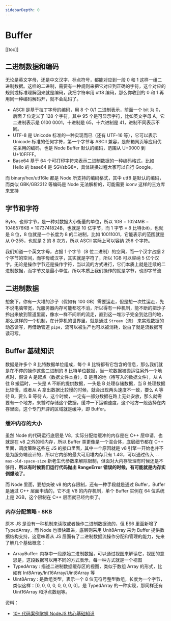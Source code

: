 ```yaml
---
sidebarDepth: 0
---
```


# Buffer

[[toc]]

## 二进制数据和编码

无论是英文字母，还是中文汉字、标点符号，都能对应到一段 0 和 1 这样一组二进制数据。这样的二进制，需要有一种规则来把它对应到正确的字符，这个对应的规则或标准理解回来就是编码，我把字符串用 utf8 编码，那么你收到的 0 和 1 再用同一种编码解码开，就不会乱码了。

- ASCII 是基于拉丁字母的编码，用 8 个 0/1 二进制表示，前面一个 bit 为 0，后面 7 位定义了 128 个字符，其中 95 个是可显示字符，比如英文字母 A，它二进制表示是 0100 0001，十进制是 65，十六进制是 41，进制不同表示不同。
- UTF-8 是 Unicode 标准的一种实现而已（还有 UTF-16 等），它可以表示 Unicode 标准的任何字符，第一个字节与 ASCII 兼容，是邮箱网页等应用优先采用的编码，也是 Node Buffer 默认的编码，范围从 U+0000 到 U+10FFFF。
- Base64 基于 64 个可打印字符来表示二进制数据的一种编码格式，比如 Hello 的 base64 是 SGVsbG8=，具体转换过程大家可以自行 Google。

而 binary/hex/utf16le 都是 Node 所支持的编码格式，其中 utf8 是默认的编码，而类似 GBK/GB2312 等编码是 Node 无法解析的，可能需要 iconv 这样的三方库来支持

## 字节和字符

Byte，也即字节，是一种对数据大小衡量的单位，所以 1GB = 1024MB = 1048576KB = 1073741824B，也就是 10 亿字节，而 1 字节 = 8 比特(bit)，也就是 8 位，8 位就是一个长度为 8 的二进制，比如 10011001，它能表示的范围就是从 0-255，也就是 2 的 8 次方，所以 ASCII 实际上可以容纳 256 个字符。

我们知道一个英文字母，占据 1 个字节（8 位二进制）的空间，而一个汉字占据 2 个字节的空间，而字母或汉字，其实就是字符了，所以 1GB 可以容纳 5 亿个汉字。无论是操作字节还是操作字符，当以流的方式进行，它们本质上就是连续的二进制数据，而字节又是最小单位，所以本质上我们操作的就是字节，也即字节流

## 二进制数据

想象下，你有一大堆的沙子（假如有 100 GB）需要运走，但是想一次性运走，先不说电脑带宽，光服务器内存可能都吃不消，所以得有一种机制，能不断的把沙子拎出来放到管道里面，像水一样不间断的流走，直到这一堆沙子完全到达目的地，那么这样的一个机制，在计算机的世界里，就是通过 `Stream`（流） 来实现数据的动态读写，再借助管道 `pipe`，流可以被生产也可以被消耗，说白了就是流数据可读可写。

## Buffer 基础知识

数据是许多个 8 比特数据单位组成，每个 8 比特都有它包含的信息，那么我们就是在不停的操作这些二进制的 8 比特单位数据，当一坨数据被搬运往另外一个地点时，假设 A 是起点（数据文件本身），B 是目的地（待写入的数据文件），从 A 往 B 搬运时，一头是 A 不断的提供数据，一头是 B 处理存储数据，当 B 处理数据比较慢，或者从 A 拿出数据比较慢的时候，就会出现两头速度不一致，要么 A 等待 B，要么 B 等待 A，这个时候，一定有一部分数据在路上无处安放，那么就需要有一个地方，来暂时存储这个数据，缓冲一下运输速度，这个地方一般选择在内存里面，这个专门开辟的区域就是缓冲，即 Buffer。

### 缓冲内存的大小

虽然 Node 的代码运行底层是 V8，实际分配给缓冲的内存是在 C++ 层申请，也就是在 v8 之外的堆内存，所以 Buffer 类更像是一个混合体，底层细节都在 C++ 里面，调度策略这些在 JS 的接口里面，其中一个原因就是 v8 引擎一开始也并不是为服务端设计的，所以它内部的最大可用堆内存只有 1.4G，可以通过传入 `--max-old-space-size` 新老生代参数来解除限制，但面对大内存管理有时候还是不够用，**所以有时候我们运行代码抛出 RangeError 错误的时候，有可能就是内存实例爆池了**。

而 Node 里面，要想突破 v8 的内存限制，还有一种手段就是通过 Buffer，Buffer 是通过 C++ 层面申请的，它不走 V8 的内存机制，单个 Buffer 实例在 64 位系统上是 2GB，这个限制在 C++ 层面就已经约束了。

### 内存分配策略 - 8KB

原本 JS 是没有一种机制来读取或者操作二进制数据流的，但 ES6 里面新增了 TypedArray，而 Node 也很快跟进，底层则采用 Unit8Array 来为 Buffer 提供数据结构支持，这意味着从 JS 层面有了二进制数据流操作分配和管理的能力，先来了解几个基础概念：

- ArrayBuffer: 内存中一段原始二进制数据，可以通过视图来解读它，视图的意思是，这段数据可以用不同的方式表示，每一种方式就是一个视图
- TypedArray : 描述二进制数据缓存区的视图，类似于数组 Array 的形式，比如有 Int8Array/Int16Array/Uint8Array 等
- Uint8Array : 是数组类型，表示一个 8 位无符号整型数组，长度为一个字节，类似这样：[0, 0, 0, 0, 0, 0, 0, 0]，是 TypedArray 的一种实现，那同样还有 Uint16Array 和浮点数组等。

资料：

- [10+ 代码案例掌握 NodeJS 核心基础知识](https://juejin.cn/book/6844733758315184142)
